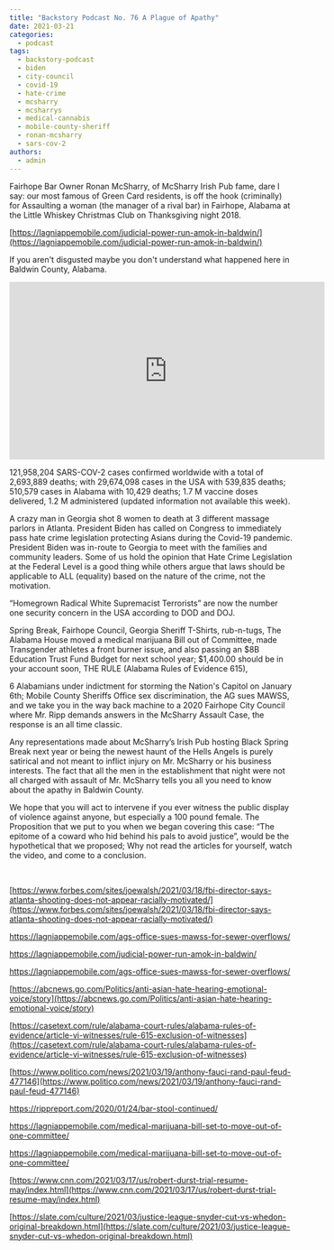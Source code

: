 ```yaml
---
title: "Backstory Podcast No. 76 A Plague of Apathy"
date: 2021-03-21
categories: 
  - podcast
tags: 
  - backstory-podcast
  - biden
  - city-council
  - covid-19
  - hate-crime
  - mcsharry
  - mcsharrys
  - medical-cannabis
  - mobile-county-sheriff
  - ronan-mcsharry
  - sars-cov-2
authors: 
  - admin
---
```


Fairhope Bar Owner Ronan McSharry, of McSharry Irish Pub fame, dare I say: our most famous of Green Card residents, is off the hook (criminally) for Assaulting a woman (the manager of a rival bar) in Fairhope, Alabama at the Little Whiskey Christmas Club on Thanksgiving night 2018.

[https://lagniappemobile.com/judicial-power-run-amok-in-baldwin/​](https://lagniappemobile.com/judicial-power-run-amok-in-baldwin/​)

If you aren't disgusted maybe you don't understand what happened here in Baldwin County, Alabama.

<iframe width="560" height="315" src="https://www.youtube.com/embed/XcGclWOqLSs" frameborder="0" allow="accelerometer; autoplay; clipboard-write; encrypted-media; gyroscope; picture-in-picture" allowfullscreen></iframe>

121,958,204 SARS-COV-2 cases confirmed worldwide with a total of 2,693,889 deaths; with 29,674,098 cases in the USA with 539,835 deaths; 510,579 cases in Alabama with 10,429 deaths; 1.7 M vaccine doses delivered, 1.2 M administered (updated information not available this week).

A crazy man in Georgia shot 8 women to death at 3 different massage parlors in Atlanta. President Biden has called on Congress to immediately pass hate crime legislation protecting Asians during the Covid-19 pandemic. President Biden was in-route to Georgia to meet with the families and community leaders. Some of us hold the opinion that Hate Crime Legislation at the Federal Level is a good thing while others argue that laws should be applicable to ALL (equality) based on the nature of the crime, not the motivation.

“Homegrown Radical White Supremacist Terrorists” are now the number one security concern in the USA according to DOD and DOJ.

Spring Break, Fairhope Council, Georgia Sheriff T-Shirts, rub-n-tugs, The Alabama House moved a medical marijuana Bill out of Committee, made Transgender athletes a front burner issue, and also passing an $8B Education Trust Fund Budget for next school year; $1,400.00 should be in your account soon, THE RULE (Alabama Rules of Evidence 615),

6 Alabamians under indictment for storming the Nation's Capitol on January 6th; Mobile County Sheriffs Office sex discrimination, the AG sues MAWSS, and we take you in the way back machine to a 2020 Fairhope City Council where Mr. Ripp demands answers in the McSharry Assault Case, the response is an all time classic.

Any representations made about McSharry’s Irish Pub hosting Black Spring Break next year or being the newest haunt of the Hells Angels is purely satirical and not meant to inflict injury on Mr. McSharry or his business interests. The fact that all the men in the establishment that night were not all charged with assault of Mr. McSharry tells you all you need to know about the apathy in Baldwin County.

We hope that you will act to intervene if you ever witness the public display of violence against anyone, but especially a 100 pound female. The Proposition that we put to you when we began covering this case: “The epitome of a coward who hid behind his pals to avoid justice”, would be the hypothetical that we proposed; Why not read the articles for yourself, watch the video, and come to a conclusion.

 

[https://www.forbes.com/sites/joewalsh/2021/03/18/fbi-director-says-atlanta-shooting-does-not-appear-racially-motivated/](https://www.forbes.com/sites/joewalsh/2021/03/18/fbi-director-says-atlanta-shooting-does-not-appear-racially-motivated/)

https://lagniappemobile.com/ags-office-sues-mawss-for-sewer-overflows/

https://lagniappemobile.com/judicial-power-run-amok-in-baldwin/

https://lagniappemobile.com/ags-office-sues-mawss-for-sewer-overflows/

[https://abcnews.go.com/Politics/anti-asian-hate-hearing-emotional-voice/story](https://abcnews.go.com/Politics/anti-asian-hate-hearing-emotional-voice/story)

[https://casetext.com/rule/alabama-court-rules/alabama-rules-of-evidence/article-vi-witnesses/rule-615-exclusion-of-witnesses](https://casetext.com/rule/alabama-court-rules/alabama-rules-of-evidence/article-vi-witnesses/rule-615-exclusion-of-witnesses)

[https://www.politico.com/news/2021/03/19/anthony-fauci-rand-paul-feud-477146](https://www.politico.com/news/2021/03/19/anthony-fauci-rand-paul-feud-477146)

https://rippreport.com/2020/01/24/bar-stool-continued/

https://lagniappemobile.com/medical-marijuana-bill-set-to-move-out-of-one-committee/

https://lagniappemobile.com/medical-marijuana-bill-set-to-move-out-of-one-committee/

[https://www.cnn.com/2021/03/17/us/robert-durst-trial-resume-may/index.html](https://www.cnn.com/2021/03/17/us/robert-durst-trial-resume-may/index.html)

[https://slate.com/culture/2021/03/justice-league-snyder-cut-vs-whedon-original-breakdown.html](https://slate.com/culture/2021/03/justice-league-snyder-cut-vs-whedon-original-breakdown.html)
